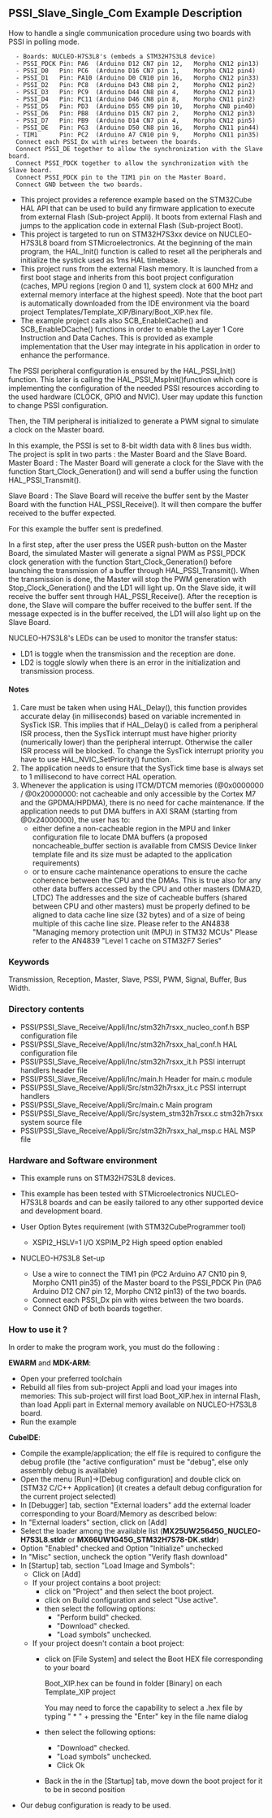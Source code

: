 ## <b>PSSI_Slave_Single_Com Example Description</b>
How to handle a single communication procedure using two boards with PSSI in polling mode.

      - Boards: NUCLEO-H7S3L8's (embeds a STM32H7S3L8 device)
      - PSSI_PDCK Pin: PA6  (Arduino D12 CN7 pin 12,   Morpho CN12 pin13)
      - PSSI_D0   Pin: PC6  (Arduino D16 CN7 pin 1,    Morpho CN12 pin4)
      - PSSI_D1   Pin: PA10 (Arduino D0 CN10 pin 16,   Morpho CN12 pin33)
      - PSSI_D2   Pin: PC8  (Arduino D43 CN8 pin 2,    Morpho CN12 pin2)
      - PSSI_D3   Pin: PC9  (Arduino D44 CN8 pin 4,    Morpho CN12 pin1)
      - PSSI_D4   Pin: PC11 (Arduino D46 CN8 pin 8,    Morpho CN11 pin2)
      - PSSI_D5   Pin: PD3  (Arduino D55 CN9 pin 10,   Morpho CN8 pin40)
      - PSSI_D6   Pin: PB8  (Arduino D15 CN7 pin 2,    Morpho CN12 pin3)
      - PSSI_D7   Pin: PB9  (Arduino D14 CN7 pin 4,    Morpho CN12 pin5)
      - PSSI_DE   Pin: PG3  (Arduino D50 CN8 pin 16,   Morpho CN11 pin44)
      - TIM1      Pin: PC2  (Arduino A7 CN10 pin 9,    Morpho CN11 pin35)
      Connect each PSSI_Dx with wires between the boards.
      Connect PSSI_DE together to allow the synchronization with the Slave board.
      Connect PSSI_PDCK together to allow the synchronization with the Slave board.
      Connect PSSI_PDCK pin to the TIM1 pin on the Master Board.
      Connect GND between the two boards.

- This project provides a reference example based on the STM32Cube HAL API that can be used
to build any firmware application to execute from external Flash (Sub-project Appli). It boots from external Flash and jumps
to the application code in external Flash (Sub-project Boot).
- This project is targeted to run on STM32H7S3xx device on NUCLEO-H7S3L8 board from STMicroelectronics.
At the beginning of the main program, the HAL_Init() function is called to reset
all the peripherals and initialize the systick used as 1ms HAL timebase.
- This project runs from the external Flash memory. It is launched from a first boot stage and inherits from this boot project
configuration (caches, MPU regions [region 0 and 1], system clock at 600 MHz and external memory interface at the highest speed).
Note that the boot part is automatically downloaded from the IDE environment via the board project Templates/Template_XIP/Binary/Boot_XIP.hex file.
- The example project calls also SCB_EnableICache() and SCB_EnableDCache() functions in order to enable
the Layer 1 Core Instruction and Data Caches. This is provided as example implementation that the User may
integrate in his application in order to enhance the performance.

The PSSI peripheral configuration is ensured by the HAL_PSSI_Init() function.
This later is calling the HAL_PSSI_MspInit()function which core is implementing the configuration of the needed PSSI
resources according to the used hardware (CLOCK, GPIO and NVIC).
User may update this function to change PSSI configuration.

Then, the TIM peripheral is initialized to generate a PWM signal to simulate a clock on the Master board.

In this example, the PSSI is set to 8-bit width data with 8 lines bus width.
The project is split in two parts : the Master Board and the Slave Board.
Master Board :
  The Master Board will generate a clock for the Slave with the function Start_Clock_Generation() and will send a buffer
  using the function HAL_PSSI_Transmit().

Slave Board :
  The Slave Board will receive the buffer sent by the Master Board with the function HAL_PSSI_Receive(). It will then
  compare the buffer received to the buffer expected.

For this example the buffer sent is predefined.

In a first step, after the user press the USER push-button on the Master Board, the simulated Master will generate a
signal PWM as PSSI_PDCK clock generation with the function Start_Clock_Generation() before launching the transmission of
a buffer through HAL_PSSI_Transmit(). When the transmission is done, the Master will stop the PWM generation with
Stop_Clock_Generation() and the LD1 will light up. On the Slave side, it will receive the buffer sent through
HAL_PSSI_Receive(). After the reception is done, the Slave will compare the buffer received to the buffer sent. If the
message expected is in the buffer received, the LD1 will also light up on the Slave Board.

NUCLEO-H7S3L8's LEDs can be used to monitor the transfer status:
 - LD1 is toggle when the transmission and the reception are done.
 - LD2 is toggle slowly when there is an error in the initialization and transmission process.


#### <b>Notes</b>

 1. Care must be taken when using HAL_Delay(), this function provides accurate delay (in milliseconds)
    based on variable incremented in SysTick ISR. This implies that if HAL_Delay() is called from
    a peripheral ISR process, then the SysTick interrupt must have higher priority (numerically lower)
    than the peripheral interrupt. Otherwise the caller ISR process will be blocked.
    To change the SysTick interrupt priority you have to use HAL_NVIC_SetPriority() function.
 2. The application needs to ensure that the SysTick time base is always set to 1 millisecond
    to have correct HAL operation.
 3. Whenever the application is using ITCM/DTCM memories (@0x0000000 / @0x20000000: not cacheable and only accessible
    by the Cortex M7 and the GPDMA/HPDMA), there is no need for cache maintenance.
    If the application needs to put DMA buffers in AXI SRAM (starting from @0x24000000), the user has to:
    - either define a non-cacheable region in the MPU and linker configuration file to locate DMA buffers
      (a proposed noncacheable_buffer section is available from CMSIS Device linker template file and its size must
      be adapted to the application requirements)
    - or to ensure cache maintenance operations to ensure the cache coherence between the CPU and the DMAs.
    This is true also for any other data buffers accessed by the CPU and other masters (DMA2D, LTDC)
    The addresses and the size of cacheable buffers (shared between CPU and other masters)
    must be properly defined to be aligned to data cache line size (32 bytes) and of a size of being multiple
    of this cache line size.
    Please refer to the AN4838 "Managing memory protection unit (MPU) in STM32 MCUs"
    Please refer to the AN4839 "Level 1 cache on STM32F7 Series"

### <b>Keywords</b>
Transmission, Reception, Master, Slave, PSSI, PWM, Signal, Buffer, Bus Width.

### <b>Directory contents</b>
  - PSSI/PSSI_Slave_Receive/Appli/Inc/stm32h7rsxx_nucleo_conf.h   BSP configuration file
  - PSSI/PSSI_Slave_Receive/Appli/Inc/stm32h7rsxx_hal_conf.h      HAL configuration file
  - PSSI/PSSI_Slave_Receive/Appli/Inc/stm32h7rsxx_it.h            PSSI interrupt handlers header file
  - PSSI/PSSI_Slave_Receive/Appli/Inc/main.h                      Header for main.c module
  - PSSI/PSSI_Slave_Receive/Appli/Src/stm32h7rsxx_it.c            PSSI interrupt handlers
  - PSSI/PSSI_Slave_Receive/Appli/Src/main.c                      Main program
  - PSSI/PSSI_Slave_Receive/Appli/Src/system_stm32h7rsxx.c        stm32h7rsxx system source file
  - PSSI/PSSI_Slave_Receive/Appli/Src/stm32h7rsxx_hal_msp.c       HAL MSP file

### <b>Hardware and Software environment</b>

  - This example runs on STM32H7S3L8 devices.
  - This example has been tested with STMicroelectronics NUCLEO-H7S3L8 boards and can be easily tailored to any other
    supported device and development board.

  - User Option Bytes requirement (with STM32CubeProgrammer tool)

    - XSPI2_HSLV=1     I/O XSPIM_P2 High speed option enabled

  - NUCLEO-H7S3L8 Set-up
    - Use a wire to connect the TIM1 pin (PC2 Arduino A7 CN10 pin 9, Morpho CN11 pin35) of the Master board to the
    PSSI_PDCK Pin (PA6 Arduino D12 CN7 pin 12, Morpho CN12 pin13) of the two boards.
    - Connect each PSSI_Dx pin with wires between the two boards.
    - Connect GND of both boards together.

### <b>How to use it ?</b>

In order to make the program work, you must do the following :

**EWARM** and **MDK-ARM**:

 - Open your preferred toolchain
 - Rebuild all files from sub-project Appli and load your images into memories: This sub-project will first load Boot_XIP.hex in internal Flash,
   than load Appli part in External memory available on NUCLEO-H7S3L8 board.
 - Run the example

**CubeIDE**:

 - Compile the example/application; the elf file is required to configure the debug profile (the "active configuration" must be "debug", else only assembly debug is available)
 - Open the menu [Run]->[Debug configuration] and double click on  [STM32 C/C++ Application] (it creates a default debug configuration for the current project selected)
 - In [Debugger] tab, section "External  loaders" add the external loader corresponding to your Board/Memory as described below:
 - In "External loaders" section, click on [Add]
 - Select the loader among the available list (**MX25UW25645G_NUCLEO-H7S3L8.stldr** or **MX66UW1G45G_STM32H7S78-DK.stldr**)
 - Option "Enabled" checked and Option "Initialize" unchecked
 - In "Misc" section, uncheck the option "Verify flash download"
 - In [Startup] tab, section "Load Image and Symbols":
   - Click on [Add]
   - If your project contains a boot project:
     - click on "Project" and then select the boot project.
     - click on Build configuration and select "Use active".
     - then select the following options:
       - "Perform build" checked.
       - "Download" checked.
       - "Load symbols" unchecked.
   - If your project doesn't contain a boot project:
     - click on [File System] and select the Boot HEX file corresponding to your board

        Boot_XIP.hex can be found in folder [Binary] on each Template_XIP project

        You may need to force the capability to select a .hex file by typing " * " + pressing the "Enter" key in the file name dialog

     - then select the following options:
       - "Download"      checked.
       - "Load symbols" unchecked.
       - Click Ok
     - Back in the in the [Startup] tab, move down the boot project for it to be in second position
 - Our debug configuration is ready to be used.
